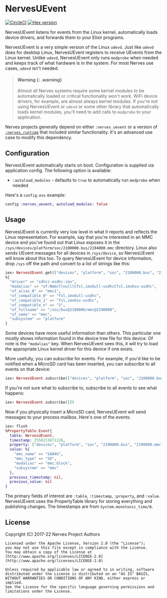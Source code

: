 # NervesUEvent

[![CircleCI](https://dl.circleci.com/status-badge/img/gh/nerves-project/nerves_uevent/tree/main.svg?style=svg)](https://dl.circleci.com/status-badge/redirect/gh/nerves-project/nerves_uevent/tree/main)
[![Hex version](https://img.shields.io/hexpm/v/nerves_uevent.svg "Hex version")](https://hex.pm/packages/nerves_uevent)

NervesUEvent listens for events from the Linux kernel, automatically loads
device drivers, and forwards them to your Elixir programs.

NervesUEvent is a very simple version of the Linux `udevd`. Just like `udevd`
does for desktop Linux, NervesUEvent registers to receive UEvents from the Linux
kernel. Unlike `udevd`, NervesUEvent only runs `modprobe` when needed and keeps
track of what hardware is in the system. For most Nerves use cases, `udevd`
isn't needed.

> #### Warning {: .warning}
>
> Almost all Nerves systems require some kernel modules to be automatically
> loaded or critical functionality won't work. WiFi device drivers, for example,
> are almost always kernel modules. If you're not using NervesUEvent or `udevd`
> or some other library that automatically loads kernel modules, you'll need to
> add calls to `modprobe` to your application.

Nerves projects generally depend on either `:nerves_uevent` or a version of
[`:nerves_runtime`](https://hex.pm/packages/nerves_runtime) that included
similar functionality. It's an advanced use case to modify this dependency.

## Configuration

NervesUEvent automatically starts on boot. Configuration is supplied via
application config. The following option is available:

* `:autoload_modules` - defaults to `true` to automatically run `modprobe` when
  needed

Here's a `config.exs` example:

```elixir
config :nerves_uevent, autoload_modules: false
```

## Usage

NervesUEvent is currently very low level in what it reports and reflects the
Linux representation. For example, say that you're interested in an MMC device
and you've found out that Linux exposes it in the
`/sys/devices/platform/soc/2100000.bus/2194000.mmc` directory. Linux also sends
UEvent messages for all devices in `/sys/device`, so NervesUEvent will know
about this too. To query NervesUEvent for device information, drop `/sys` off
the path and convert to a list of strings like this:

```elixir
iex> NervesUEvent.get(["devices", "platform", "soc", "2100000.bus", "2190000.mmc"])
%{
  "driver" => "sdhci-esdhc-imx",
  "modalias" => "of:NmmcT(null)Cfsl,imx6ull-usdhcCfsl,imx6sx-usdhc",
  "of_alias_0" => "mmc1",
  "of_compatible_0" => "fsl,imx6ull-usdhc",
  "of_compatible_1" => "fsl,imx6sx-usdhc",
  "of_compatible_n" => "2",
  "of_fullname" => "/soc/bus@2100000/mmc@2190000",
  "of_name" => "mmc",
  "subsystem" => "platform"
}
```

Some devices have more useful information than others. This particular one
mostly shows information found in the device tree file for this device. Of note
is the `"modalias"` key. When NervesUEvent sees this, it will try to load the
appropriate Linux kernel driver for this device if one exists.

More usefully, you can subscribe for events. For example, if you'd like to be
notified when a MicroSD card has been inserted, you can subscribe to all events
on that device:

```elixir
iex> NervesUEvent.subscribe(["devices", "platform", "soc", "2100000.bus", "2190000.mmc"])
```

If you're not sure what to subscribe to, subscribe to all events to see what happens:

```elixir
iex> NervesUEvent.subscribe([])
```

Now if you physically insert a MicroSD card, NervesUEvent will send messages to
your process mailbox. Here's one of the events:

```elixir
iex> flush
%PropertyTable.Event{
  table: NervesUEvent,
  timestamp: 2558213871126,
  property: ["devices", "platform", "soc", "2100000.bus", "2190000.mmc", "mmc_host", "mmc0", "mmc0:1234"],
  value: %{
    "mmc_name" => "SA04G",
    "mmc_type" => "SD",
    "modalias" => "mmc:block",
    "subsystem" => "mmc"
  },
  previous_timestamp: nil,
  previous_value: nil
}
```

The primary fields of interest are `:table`, `:timestamp`, `:property`, and
`:value`. NervesUEvent uses the PropertyTable library for storing everything and
publishing changes. The timestamps are from `System.monotonic_time/0`.

## License

Copyright (C) 2017-22 Nerves Project Authors

    Licensed under the Apache License, Version 2.0 (the "License");
    you may not use this file except in compliance with the License.
    You may obtain a copy of the License at [http://www.apache.org/licenses/LICENSE-2.0](http://www.apache.org/licenses/LICENSE-2.0)

    Unless required by applicable law or agreed to in writing, software
    distributed under the License is distributed on an "AS IS" BASIS,
    WITHOUT WARRANTIES OR CONDITIONS OF ANY KIND, either express or implied.
    See the License for the specific language governing permissions and
    limitations under the License.
